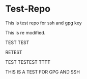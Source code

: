 # Test-Repo
This is test repo for ssh and gpg key 

This is re modified.

TEST TEST

RETEST

TEST TESTEST TTTT

THIS IS A TEST FOR GPG AND SSH
